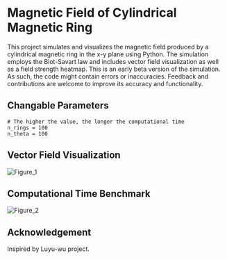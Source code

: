 # Magnetic Field of Cylindrical Magnetic Ring
This project simulates and visualizes the magnetic field produced by a cylindrical magnetic ring in the x-y plane using Python. The simulation employs the Biot-Savart law and includes vector field visualization as well as a field strength heatmap. This is an early beta version of the simulation. As such, the code might contain errors or inaccuracies. Feedback and contributions are welcome to improve its accuracy and functionality. 

## Changable Parameters 
```
# The higher the value, the longer the computational time
n_rings = 100
n_theta = 100
```

## Vector Field Visualization
![Figure_1](https://github.com/user-attachments/assets/5874ded3-4669-4733-9a7f-8561535f91be)

## Computational Time Benchmark
![Figure_2](https://github.com/user-attachments/assets/e1824c56-e181-4dfa-9645-5f4d7fb8345a)

## Acknowledgement
Inspired by Luyu-wu project.
